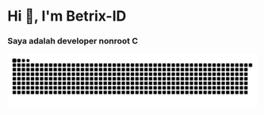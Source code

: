    #               Hi 👋, I'm Betrix-ID

  ###         Saya adalah developer nonroot C

![gif ular](https://github.com/Betrix-ID/Betrix-ID/blob/output/github-contribution-grid-snake-dark.svg)
